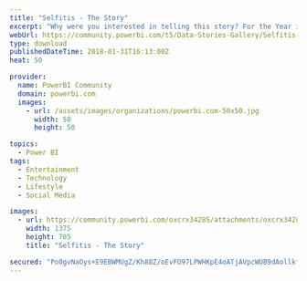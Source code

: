 ```yaml
---
title: "Selfitis - The Story"
excerpt: "Why were you interested in telling this story? For the Year in Review contest I wanted to find a subject/topic that was unique and interesting but"
webUrl: https://community.powerbi.com/t5/Data-Stories-Gallery/Selfitis-The-Story/m-p/349421
type: download
publishedDateTime: 2018-01-31T16:13:00Z
heat: 50

provider:
  name: PowerBI Community
  domain: powerbi.com
  images:
    - url: /assets/images/organizations/powerbi.com-50x50.jpg
      width: 50
      height: 50

topics:
  - Power BI
tags:
  - Entertainment
  - Technology
  - Lifestyle
  - Social Media

images:
  - url: https://community.powerbi.com/oxcrx34285/attachments/oxcrx34285/DataStoriesGallery/1561/1/thumb2%23.PNG
    width: 1375
    height: 785
    title: "Selfitis - The Story"

secured: "Po0gvNaOys+E9EBWMUgZ/Kh88Z/oEvFO97LPWHKpE4oATjAVpcWUB9dAollkffz2fKnp6q6QdkfLPsbK0/7eIor0EvHdEfJfo9/LHbgODAWexyb9jkmnASGZ7qy7B+lE9e4GDvVTKxYrYTu/KHjAJNuIjpbigEZq/U/tNIa18xAtLj9rXR36E04Zk4gfao1Yi3wJUmNU7DcMwdsbver++4wMuIxkdwhb7j3Tc7zIyl1b6adjyaBjHHa46jGqg2bpGQUL1I974MH8XS+ezIr+u8UL7uFKXjb17CZflKBk4/HOypiBCV/ejY4maTYEwA5pG3NcW4OIix0aWc40wxZmWdopoBqv/giCg8Sl5ZveEQP86qcWOLX+uJfXRACTived;bv+xOJLqfRPkfiZCj33Djg=="
---
```



